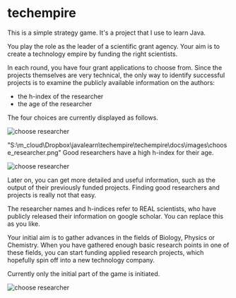 # techempire
This is a simple strategy game. It's a project that I use to learn Java.

You play the role as the leader of a scientific grant agency. Your aim is to create a technology empire by funding the right scientists.

In each round, you have four grant applications to choose from. Since the projects themselves are very technical, the only way to identify successful projects is to examine the publicly available information on the authors:
 
* the h-index of the researcher
* the age of the researcher

The four choices are currently displayed as follows.

![choose researcher](https://github.com/teese/techempire/docs/images/choose_researcher.png)

"S:\m_cloud\Dropbox\javalearn\techempire\techempire\docs\images\choose_researcher.png"
Good researchers have a high h-index for their age. 

![choose researcher](https://github.com/teese/techempire/docs/images/hindex_vs_age.png)

Later on, you can get more detailed and useful information, such as the output of their previously funded projects. Finding good researchers and projects is really not that easy.

The researcher names and h-indices refer to REAL scientists, who have publicly released their information on google scholar. You can replace this as you like. 

Your initial aim is to gather advances in the fields of Biology, Physics or Chemistry. When you have gathered enough basic research points in one of these fields, you can start funding applied research projects, which hopefully spin off into a new technology company.

Currently only the initial part of the game is initiated.

![choose researcher](https://github.com/teese/techempire/docs/images/gameover.png)